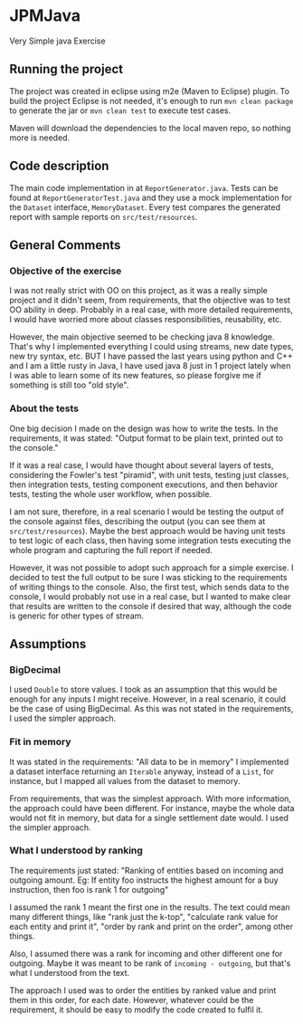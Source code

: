 # JPMJava

Very Simple java Exercise

## Running the project
 
The project was created in eclipse using m2e (Maven to Eclipse) plugin. To build the project Eclipse is not needed, it's
enough to run `mvn clean package` to generate the jar or `mvn clean test` to execute test cases. 

Maven will download the dependencies to the local maven repo, so nothing more is needed.

## Code description

The main code implementation in at `ReportGenerator.java`. 
Tests can be found at  `ReportGeneratorTest.java` and they use a mock 
implementation for the `Dataset` interface, `MemoryDataset`.
Every test compares the generated report with sample reports on `src/test/resources`.

## General Comments

### Objective of the exercise

I was not really strict with OO on this project, as it was a really simple project
and it didn't seem, from requirements, that the objective was to test OO ability
in deep. Probably in a real case, with more detailed requirements, I would have
worried more about classes responsibilities, reusability, etc. 

However, the main objective seemed to be checking java 8 knowledge. That's why
I implemented everything I could using streams, new date types, new try syntax, etc.
BUT I have passed the last years using python and C++ and I am a little rusty in
Java, I have used java 8 just in 1 project lately when I was able to learn some 
of its new features, so please forgive me if something is still too "old style". 

### About the tests

One big decision I made on the design was how to write the tests.
In the requirements, it was stated: 
"Output format to be plain text, printed out to the console."

If it was a real case, I would have thought about several layers of tests, 
considering the Fowler's test "piramid", with unit tests, testing just classes, 
then integration tests, testing component executions, and then behavior tests, 
testing the whole user workflow, when possible. 

I am not sure, therefore, in a real scenario I would be testing the output of the
console against files, describing the output (you can see them at `src/test/resources`).
Maybe the best approach would be having unit tests to test logic of each class, 
then having some integration tests executing the whole program and capturing the full 
report if needed. 

However, it was not possible to adopt such approach for a simple exercise. I decided
to test the full output to be sure I was sticking to the requirements of writing
things to the console.
Also, the first test, which sends data to the console, I would probably not use 
in a real case, but I wanted to make clear that results are written to the console 
if desired that way, although the code is generic for other types of stream.

## Assumptions

### BigDecimal

I used `Double` to store values. I took as an assumption that this would be enough
for any inputs I might receive. However, in a real scenario, it could be the case 
of using BigDecimal. As this was not stated in the requirements, I used the simpler 
approach.

### Fit in memory

It was stated in the requirements: "All data to be in memory"
I implemented a dataset interface returning an `Iterable` anyway, instead of a 
`List`, for instance, but I mapped all values from the dataset to memory.

From requirements, that was the simplest approach. With more information, the approach
could have been different. For instance, maybe the whole data would not fit in memory, 
but data for a single settlement date would. I used the simpler approach. 

### What I understood by ranking

The requirements just stated:
"Ranking of entities based on incoming and outgoing amount. Eg: If entity foo instructs the highest
amount for a buy instruction, then foo is rank 1 for outgoing"

I assumed the rank 1 meant the first one in the results. The text could mean many different
things, like "rank just the k-top", "calculate rank value for each entity and print it",
"order by rank and print on the order", among other things. 

Also, I assumed there was a rank for incoming and other different one for outgoing. 
Maybe it was meant to be rank of `incoming - outgoing`, but that's what I understood
from the text.

The approach I used was to order the entities by ranked value and print them in this order, 
for each date. However, whatever could be the requirement, it should be easy to modify 
the code created to fulfil it. 










